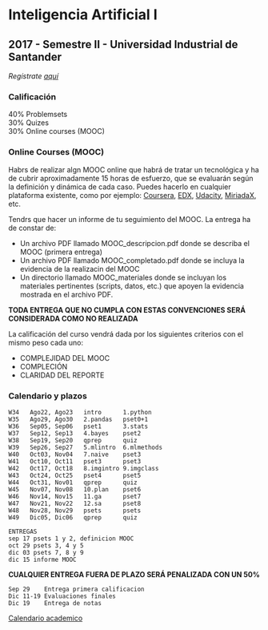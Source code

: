 # Inteligencia Artificial I
## 2017 - Semestre II - Universidad Industrial de Santander

_Regístrate [aquí](https://goo.gl/forms/yHRFSYVXfCUlDpyY2)_

### Calificación
40% Problemsets<br/>
30% Quizes<br/>
30% Online courses (MOOC)

### Online Courses (MOOC)
Habrs de realizar algn MOOC online que habrá de tratar un tecnológica y ha de cubrir aproximadamente 15 horas de esfuerzo, que se evaluarán según la definición y dinámica de cada caso. Puedes hacerlo en cualquier plataforma existente, como por ejemplo: [Coursera](www.coursera.org), [EDX](www.edx.org), [Udacity](www.udacity.org),  [MiriadaX](https://miriadax.net/), etc.

Tendrs que hacer un informe de tu seguimiento del MOOC. La entrega ha de constar de:

- Un archivo PDF llamado MOOC_descripcion.pdf donde se describa el MOOC (primera entrega)
- Un archivo PDF llamado MOOC_completado.pdf donde se incluya la evidencia de la realizacin del MOOC
- Un directorio llamado MOOC_materiales donde se incluyan los materiales pertinentes (scripts, datos, etc.) que apoyen la evidencia mostrada en el archivo PDF.

**TODA ENTREGA QUE NO CUMPLA CON ESTAS CONVENCIONES SERÁ CONSIDERADA COMO NO REALIZADA**

La calificación del curso vendrá dada por los siguientes criterios con el mismo peso cada uno:

- COMPLEJIDAD DEL MOOC
- COMPLECIÓN 
- CLARIDAD DEL REPORTE

### Calendario y plazos

    W34   Ago22, Ago23   intro      1.python
    W35   Ago29, Ago30   2.pandas   pset0+1
    W36   Sep05, Sep06   pset1      3.stats      
    W37   Sep12, Sep13   4.bayes    pset2          
    W38   Sep19, Sep20   qprep      quiz        
    W39   Sep26, Sep27   5.mlintro  6.mlmethods
    W40   Oct03, Nov04   7.naive    pset3    
    W41   Oct10, Oct11   pset3      pset3
    W42   Oct17, Oct18   8.imgintro 9.imgclass
    W43   Oct24, Oct25   pset4      pset5 
    W44   Oct31, Nov01   qprep      quiz
    W45   Nov07, Nov08   10.plan    pset6
    W46   Nov14, Nov15   11.ga      pset7
    W47   Nov21, Nov22   12.sa      pset8
    W48   Nov28, Nov29   psets      psets
    W49   Dic05, Dic06   qprep      quiz
    
    ENTREGAS
    sep 17 psets 1 y 2, definicion MOOC
    oct 29 psets 3, 4 y 5
    dic 03 psets 7, 8 y 9
    dic 15 informe MOOC

**CUALQUIER ENTREGA FUERA DE PLAZO SERÁ PENALIZADA CON UN 50%**

    Sep 29    Entrega primera calificacion
    Dic 11-19 Evaluaciones finales
    Dic 19    Entrega de notas
    
[Calendario academico](https://www.uis.edu.co/webUIS/es/academia/calendariosAcademicos/2017/acAcad014-2017.pdf)


